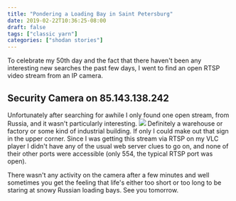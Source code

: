 ```yaml
---
title: "Pondering a Loading Bay in Saint Petersburg"
date: 2019-02-22T10:36:25-08:00
draft: false
tags: ["classic yarn"]
categories: ["shodan stories"]
---
```


To celebrate my 50th day and the fact that there haven't been any interesting new searches the past few days, I went to find an open RTSP video stream from an IP camera.

## Security Camera on 85.143.138.242
Unfortunately after searching for awhile I only found one open stream, from Russia, and it wasn't particularly interesting.
![](/images/100Days/Day50/snow.jpeg)
Definitely a warehouse or factory or some kind of industrial building. If only I could make out that sign in the upper corner. Since I was getting this stream via RTSP on my VLC player I didn't have any of the usual web server clues to go on, and none of their other ports were accessible (only 554, the typical RTSP port was open).

There wasn't any activity on the camera after a few minutes and well sometimes you get the feeling that life's either too short or too long to be staring at snowy Russian loading bays.
See you tomorrow.
